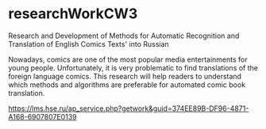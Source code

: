 # researchWorkCW3
 Research and Development of Methods for Automatic Recognition and Translation of English Comics Texts' into Russian

Nowadays, comics are one of the most popular media entertainments for young people. Unfortunately, it is very problematic to find translations of the foreign language comics. This research will help readers to understand which methods and algorithms are preferable for automated comic book translation.

https://lms.hse.ru/ap_service.php?getwork&guid=374EE89B-DF96-4871-A168-6907807E0139
